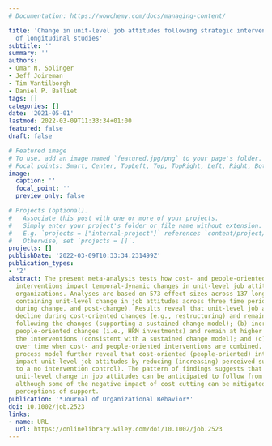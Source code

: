 ```yaml
---
# Documentation: https://wowchemy.com/docs/managing-content/

title: 'Change in unit‐level job attitudes following strategic interventions: A meta‐analysis
  of longitudinal studies'
subtitle: ''
summary: ''
authors:
- Omar N. Solinger
- Jeff Joireman
- Tim Vantilborgh
- Daniel P. Balliet
tags: []
categories: []
date: '2021-05-01'
lastmod: 2022-03-09T11:33:34+01:00
featured: false
draft: false

# Featured image
# To use, add an image named `featured.jpg/png` to your page's folder.
# Focal points: Smart, Center, TopLeft, Top, TopRight, Left, Right, BottomLeft, Bottom, BottomRight.
image:
  caption: ''
  focal_point: ''
  preview_only: false

# Projects (optional).
#   Associate this post with one or more of your projects.
#   Simply enter your project's folder or file name without extension.
#   E.g. `projects = ["internal-project"]` references `content/project/deep-learning/index.md`.
#   Otherwise, set `projects = []`.
projects: []
publishDate: '2022-03-09T10:33:34.231499Z'
publication_types:
- '2'
abstract: The present meta-analysis tests how cost- and people-oriented strategic
  interventions impact temporal-dynamic changes in unit-level job attitudes within
  organizations. Analyses are based on 573 effect sizes across 137 longitudinal studies
  containing unit-level change in job attitudes across three time periods (pre-change,
  during change, and post-change). Results reveal that unit-level job attitudes (a)
  decline during cost-oriented changes (e.g., restructuring) and remain at lower levels
  following the changes (supporting a sustained change model); (b) increase during
  people-oriented changes (i.e., HRM investments) and remain at higher levels following
  the interventions (consistent with a sustained change model); and (c) remain unchanged
  over time when cost- and people-oriented interventions are combined. Tests of a
  process model further reveal that cost-oriented (people-oriented) interventions
  impact unit-level job attitudes by reducing (increasing) perceived support (relative
  to a no intervention control). The pattern of findings suggests that long-term,
  unit-level change in job attitudes can be anticipated to follow from strategic interventions,
  although some of the negative impact of cost cutting can be mitigated by maintaining
  perceptions of support.
publication: '*Journal of Organizational Behavior*'
doi: 10.1002/job.2523
links:
- name: URL
  url: https://onlinelibrary.wiley.com/doi/10.1002/job.2523
---
```

